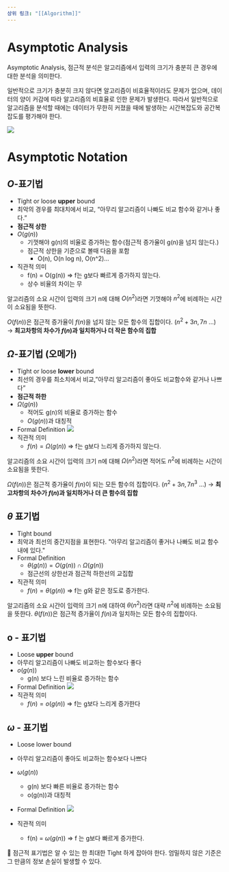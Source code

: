 ```yaml
---
상위 링크: "[[Algorithm]]"
---
```

# Asymptotic Analysis
Asymptotic Analysis, 점근적 분석은 알고리즘에서 입력의 크기가 충분히 큰 경우에 대한 분석을 의미한다.

일반적으로 크기가 충분히 크지 않다면 알고리즘이 비효율적이라도 문제가 없으며, 데이터의 양이 커감에 따라 알고리즘의 비효율로 인한 문제가 발생한다. 따라서 일반적으로 알고리즘을 분석할 때에는 데이터가 무한히 커졌을 때에 발생하는 시간복잡도와 공간복잡도를 평가해야 한다. 

![](https://i.imgur.com/xNS1c01.png)

# Asymptotic Notation
## $O$-표기법 
- Tight or loose **upper** bound
- 최악의 경우를 최대치에서 비교, “아무리 알고리즘이 나빠도 비교 함수와 같거나 좋다.”
- **점근적 상한**
- $O(g(n))$
    - 기껏해야 g(n)의 비율로 증가하는 함수(점근적 증가율이 g(n)을 넘지 않는다.)
    - 점근적 상한을 기준으로 볼때 다음을 포함
        - O(n), O(n log n), O(n^2)…
- 직관적 의미
    - f(n) = O(g(n)) ⇒ f는 g보다 빠르게 증가하지 않는다.
    - 상수 비율의 차이는 무

알고리즘의 소요 시간이 입력의 크기 n에 대해 $O(n^2)$라면 기껏해야 $n^2$에 비례하는 시간이 소요됨을 뜻한다.

$O(f(n))$은 점근적 증가율이 $f(n)$을 넘지 않는 모든 함수의 집합이다. ($n^2+3n , 7n$ …) → **최고차항의 차수가 $f(n)$과 일치하거나 더 작은 함수의 집합**

## $\Omega$-표기법 (오메가)
- Tight or loose **lower** bound
- 최선의 경우를 최소치에서 비교,”아무리 알고리즘이 좋아도 비교함수와 같거나 나쁘다”
- **점근적 하한**
- $\Omega(g(n))$
    - 적어도 g(n)의 비율로 증가하는 함수
    - $O(g(n))$과 대칭적
- Formal Definition
![](https://i.imgur.com/yDrWI4q.png)
- 직관적 의미
    - $f(n) = \Omega(g(n))$ ⇒ f는 g보다 느리게 증가하지 않는다.

알고리즘의 소요 시간이 입력의 크기 n에 대해 $\Omega(n^2)$라면 적어도 $n^2$에 비례하는 시간이 소요됨을 뜻한다.

$\Omega(f(n))$은 점근적 증가율이 $f(n)$이 되는 모든 함수의 집합이다. ($n^2+3n , 7n^3$ …) → **최고차항의 차수가 $f(n)$과 일치하거나 더 큰 함수의 집합**

## $\theta$ 표기법 
* Tight bound
* 최악과 최선의 중간지점을 표현한다. "아무리 알고리즘이 좋거나 나빠도 비교 함수 내에 있다."
* Formal Definition
	* $\theta(g(n)) = O(g(n)) \cap \Omega(g(n))$
	* 점근선의 상한선과 점근적 하한선의 교집합
* 직관적 의미
	* $f(n) = \theta(g(n))$ => f는 g와 같은 정도로 증가한다.

알고리즘의 소요 시간이 입력의 크기 n에 대하여 $\theta(n^2)$라면 대략 $n^2$에 비례하는 소요됨을 뜻한다.
$\theta(f(n))$은 점근적 증가율이 $f(n)$과 일치하는 모든 함수의 집합이다.

## o - 표기법
- Loose **upper** bound
- 아무리 알고리즘이 나빠도 비교하는 함수보다 좋다
- $o(g(n))$
    - g(n) 보다 느린 비율로 증가하는 함수
- Formal Definition
![](https://i.imgur.com/sXjnSbB.png)
- 직관적 의미
    - $f(n) = o(g(n))$ ⇒ f는 g보다 느리게 증가한다

## $\omega$ - 표기법
- Loose lower bound
- 아무리 알고리즘이 좋아도 비교하는 함수보다 나쁘다
- $\omega(g(n))$
    - g(n) 보다 빠른 비율로 증가하는 함수
    - o(g(n))과 대칭적
- Formal Definition
![](https://i.imgur.com/dqQANiU.png)

- 직관적 의미
    
    - f(n) = $\omega(g(n))$ ⇒ f 는 g보다 빠르게 증가한다.

<aside> 📖 점근적 표기법은 알 수 있는 한 최대한 Tight 하게 잡아야 한다. 엄밀하지 않은 기준은 그 만큼의 정보 손실이 발생할 수 있다.

</aside>